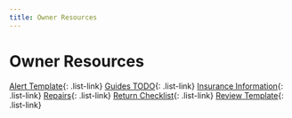 ```yaml
---
title: Owner Resources 
---
```


<link href="../../styles/custom.css" rel="stylesheet" />

# Owner Resources
[Alert Template](checklists/alert-templates.md){: .list-link}
[Guides TODO](checklists/guides-todo.md){: .list-link}
[Insurance Information](insurance/index.md){: .list-link}
[Repairs](checklists/repairs.md){: .list-link}
[Return Checklist](checklists/return.md){: .list-link}
[Review Template](checklists/review-templates.md){: .list-link}
